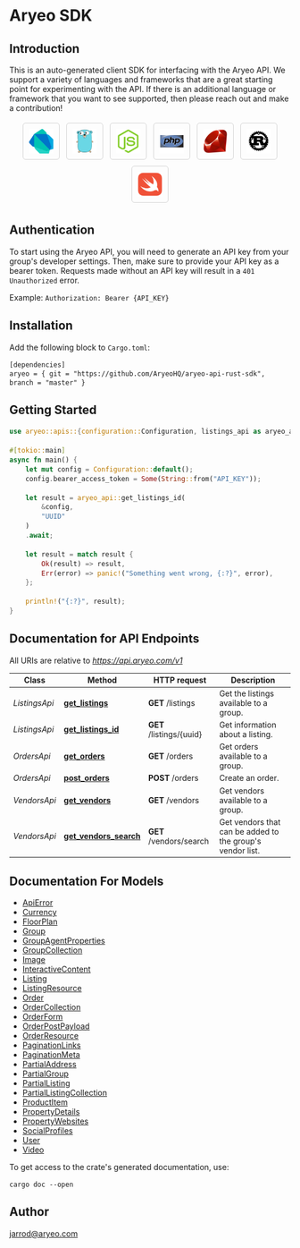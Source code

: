 # Aryeo SDK

## Introduction

This is an auto-generated client SDK for interfacing with the Aryeo API. We support a variety of languages and frameworks that are a great starting point for experimenting with the API. If there is an additional language or framework that you want to see supported, then please reach out and make a contribution!

<p align="center"> <a href="https://github.com/AryeoHQ/aryeo-api-dart-sdk"><img src="https://raw.githubusercontent.com/AryeoHQ/aryeo-api-docs/master/public/images/dart.svg" alt="Dart" width="44" style="padding:10px;border: 1px solid #d3d3d3;border-radius: 5px;margin:4px;"/></a> <a href="https://github.com/AryeoHQ/aryeo-api-go-sdk"><img src="https://raw.githubusercontent.com/AryeoHQ/aryeo-api-docs/master/public/images/go.svg" alt="Go" width="44" style="padding:10px;border: 1px solid #d3d3d3;border-radius: 5px;margin:4px;"/></a> <a href="https://github.com/AryeoHQ/aryeo-api-js-sdk"><img src="https://raw.githubusercontent.com/AryeoHQ/aryeo-api-docs/master/public/images/js.svg" alt="Node JS" width="44" style="padding:10px;border: 1px solid #d3d3d3;border-radius: 5px;margin:4px;"/></a> <a href="https://github.com/AryeoHQ/aryeo-api-php-sdk"><img src="https://raw.githubusercontent.com/AryeoHQ/aryeo-api-docs/master/public/images/php.svg" alt="PHP" width="44" style="padding:10px;border: 1px solid #d3d3d3;border-radius: 5px;margin:4px;"/></a> <a href="https://github.com/AryeoHQ/aryeo-api-ruby-sdk"><img src="https://raw.githubusercontent.com/AryeoHQ/aryeo-api-docs/master/public/images/ruby.svg" alt="Ruby" width="44" style="padding:10px;border: 1px solid #d3d3d3;border-radius: 5px;margin:4px;"/></a> <a href="https://github.com/AryeoHQ/aryeo-api-rust-sdk"><img src="https://raw.githubusercontent.com/AryeoHQ/aryeo-api-docs/master/public/images/rust.svg" alt="Rust" width="44" style="padding:10px;border: 1px solid #d3d3d3;border-radius: 5px;margin:4px;"/></a> <a href="https://github.com/AryeoHQ/aryeo-api-swift-sdk"><img src="https://raw.githubusercontent.com/AryeoHQ/aryeo-api-docs/master/public/images/swift.svg" alt="Swift" width="44" style="padding:10px;border: 1px solid #d3d3d3;border-radius: 5px;margin:4px;"/></a> </p>

## Authentication

To start using the Aryeo API, you will need to generate an API key from your group's developer settings. Then, make sure to provide your API key as a bearer token. Requests made without an API key will result in a `401 Unauthorized` error.

Example: `Authorization: Bearer {API_KEY}`

## Installation

Add the following block to `Cargo.toml`:

```
[dependencies]
aryeo = { git = "https://github.com/AryeoHQ/aryeo-api-rust-sdk", branch = "master" }
```

## Getting Started

```rust
use aryeo::apis::{configuration::Configuration, listings_api as aryeo_api};

#[tokio::main]
async fn main() {
    let mut config = Configuration::default();    
    config.bearer_access_token = Some(String::from("API_KEY"));
    
    let result = aryeo_api::get_listings_id(
        &config, 
        "UUID"
    )
    .await;

    let result = match result {
        Ok(result) => result,
        Err(error) => panic!("Something went wrong, {:?}", error),
    };
    
    println!("{:?}", result);
}
```

## Documentation for API Endpoints

All URIs are relative to *https://api.aryeo.com/v1*

Class | Method | HTTP request | Description
------------ | ------------- | ------------- | -------------
*ListingsApi* | [**get_listings**](docs/ListingsApi.md#get_listings) | **GET** /listings | Get the listings available to a group.
*ListingsApi* | [**get_listings_id**](docs/ListingsApi.md#get_listings_id) | **GET** /listings/{uuid} | Get information about a listing.
*OrdersApi* | [**get_orders**](docs/OrdersApi.md#get_orders) | **GET** /orders | Get orders available to a group.
*OrdersApi* | [**post_orders**](docs/OrdersApi.md#post_orders) | **POST** /orders | Create an order.
*VendorsApi* | [**get_vendors**](docs/VendorsApi.md#get_vendors) | **GET** /vendors | Get vendors available to a group.
*VendorsApi* | [**get_vendors_search**](docs/VendorsApi.md#get_vendors_search) | **GET** /vendors/search | Get vendors that can be added to the group's vendor list.


## Documentation For Models

 - [ApiError](docs/ApiError.md)
 - [Currency](docs/Currency.md)
 - [FloorPlan](docs/FloorPlan.md)
 - [Group](docs/Group.md)
 - [GroupAgentProperties](docs/GroupAgentProperties.md)
 - [GroupCollection](docs/GroupCollection.md)
 - [Image](docs/Image.md)
 - [InteractiveContent](docs/InteractiveContent.md)
 - [Listing](docs/Listing.md)
 - [ListingResource](docs/ListingResource.md)
 - [Order](docs/Order.md)
 - [OrderCollection](docs/OrderCollection.md)
 - [OrderForm](docs/OrderForm.md)
 - [OrderPostPayload](docs/OrderPostPayload.md)
 - [OrderResource](docs/OrderResource.md)
 - [PaginationLinks](docs/PaginationLinks.md)
 - [PaginationMeta](docs/PaginationMeta.md)
 - [PartialAddress](docs/PartialAddress.md)
 - [PartialGroup](docs/PartialGroup.md)
 - [PartialListing](docs/PartialListing.md)
 - [PartialListingCollection](docs/PartialListingCollection.md)
 - [ProductItem](docs/ProductItem.md)
 - [PropertyDetails](docs/PropertyDetails.md)
 - [PropertyWebsites](docs/PropertyWebsites.md)
 - [SocialProfiles](docs/SocialProfiles.md)
 - [User](docs/User.md)
 - [Video](docs/Video.md)


To get access to the crate's generated documentation, use:

```
cargo doc --open
```

## Author

jarrod@aryeo.com

